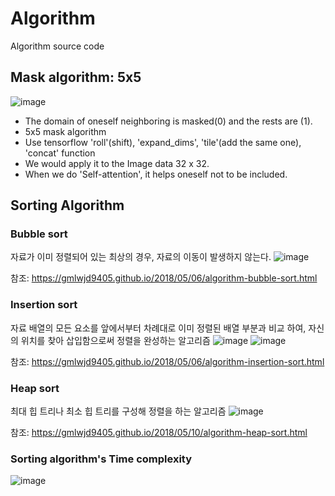 # Algorithm
Algorithm source code


## Mask algorithm: 5x5
![image](https://user-images.githubusercontent.com/51250746/159849866-8b19655d-23df-4a9b-b6d5-61a5b9876ca2.png)
- The domain of oneself neighboring is masked(0) and the rests are (1).
- 5x5 mask algorithm
- Use tensorflow 'roll'(shift), 'expand_dims', 'tile'(add the same one), 'concat' function 
- We would apply it to the Image data 32 x 32.
- When we do 'Self-attention', it helps oneself not to be included.





## Sorting Algorithm

### Bubble sort
자료가 이미 정렬되어 있는 최상의 경우, 자료의 이동이 발생하지 않는다.
![image](https://user-images.githubusercontent.com/51250746/159931447-5325ad23-0d3f-4a77-9ce8-fd9f2288f655.png)

참조: https://gmlwjd9405.github.io/2018/05/06/algorithm-bubble-sort.html


### Insertion sort
자료 배열의 모든 요소를 앞에서부터 차례대로 이미 정렬된 배열 부분과 비교 하여, 자신의 위치를 찾아 삽입함으로써 정렬을 완성하는 알고리즘
![image](https://user-images.githubusercontent.com/51250746/159931929-edd47142-4da0-456f-bdc8-43728125bc53.png)
![image](https://user-images.githubusercontent.com/51250746/159932015-24023430-5dbf-443a-8790-02591cdff343.png)

참조: https://gmlwjd9405.github.io/2018/05/06/algorithm-insertion-sort.html



### Heap sort
최대 힙 트리나 최소 힙 트리를 구성해 정렬을 하는 알고리즘
![image](https://user-images.githubusercontent.com/51250746/159932343-5e482c08-afaa-4937-957b-2b1099fac158.png)

참조: https://gmlwjd9405.github.io/2018/05/10/algorithm-heap-sort.html



### Sorting algorithm's Time complexity
![image](https://user-images.githubusercontent.com/51250746/159945976-f20c8f75-a1a7-495d-9795-5a1a7bdba3aa.png)



